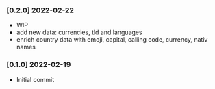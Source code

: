 ### [0.2.0] 2022-02-22

* WIP
* add new data: currencies, tld and languages
* enrich country data with emoji, capital, calling code, currency, nativ names

### [0.1.0] 2022-02-19

* Initial commit

